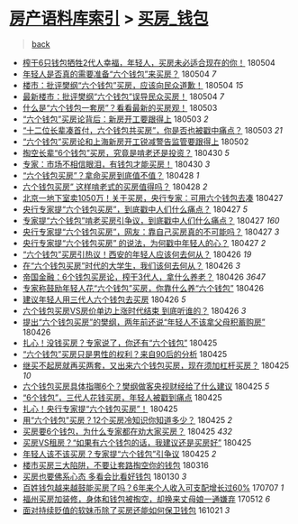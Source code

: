 [房产语料库索引](../../README.md)  > [买房_钱包](买房_钱包.md)
====
> [back](../README.md)

- [榨干6只钱包牺牲2代人幸福，年轻人，买房未必适合现在的你！](http://jkwz.applinzi.com/ittc/7099291661148619786.html#%E6%A6%A8%E5%B9%B26%E5%8F%AA%E9%92%B1%E5%8C%85%E7%89%BA%E7%89%B22%E4%BB%A3%E4%BA%BA%E5%B9%B8%E7%A6%8F%EF%BC%8C%E5%B9%B4%E8%BD%BB%E4%BA%BA%EF%BC%8C%E4%B9%B0%E6%88%BF%E6%9C%AA%E5%BF%85%E9%80%82%E5%90%88%E7%8E%B0%E5%9C%A8%E7%9A%84%E4%BD%A0%EF%BC%81) 180504  
- [年轻人是否真的需要准备“六个钱包”来买房？](http://jkwz.applinzi.com/ittc/7099176552678032395.html#%E5%B9%B4%E8%BD%BB%E4%BA%BA%E6%98%AF%E5%90%A6%E7%9C%9F%E7%9A%84%E9%9C%80%E8%A6%81%E5%87%86%E5%A4%87%E2%80%9C%E5%85%AD%E4%B8%AA%E9%92%B1%E5%8C%85%E2%80%9D%E6%9D%A5%E4%B9%B0%E6%88%BF%EF%BC%9F) 180504 *7* 
- [楼市：批评樊纲“六个钱包”买房，应该向民众道歉！](http://jkwz.applinzi.com/ittc/7099164143062090758.html#%E6%A5%BC%E5%B8%82%EF%BC%9A%E6%89%B9%E8%AF%84%E6%A8%8A%E7%BA%B2%E2%80%9C%E5%85%AD%E4%B8%AA%E9%92%B1%E5%8C%85%E2%80%9D%E4%B9%B0%E6%88%BF%EF%BC%8C%E5%BA%94%E8%AF%A5%E5%90%91%E6%B0%91%E4%BC%97%E9%81%93%E6%AD%89%EF%BC%81) 180504 *15* 
- [最新楼市：批评樊纲“六个钱包”误导民众买房！](http://jkwz.applinzi.com/ittc/7099164143129199632.html#%E6%9C%80%E6%96%B0%E6%A5%BC%E5%B8%82%EF%BC%9A%E6%89%B9%E8%AF%84%E6%A8%8A%E7%BA%B2%E2%80%9C%E5%85%AD%E4%B8%AA%E9%92%B1%E5%8C%85%E2%80%9D%E8%AF%AF%E5%AF%BC%E6%B0%91%E4%BC%97%E4%B9%B0%E6%88%BF%EF%BC%81) 180504 *7* 
- [什么是“六个钱包一套房”？看看最新的买房观！](http://jkwz.applinzi.com/ittc/7098923424472892422.html#%E4%BB%80%E4%B9%88%E6%98%AF%E2%80%9C%E5%85%AD%E4%B8%AA%E9%92%B1%E5%8C%85%E4%B8%80%E5%A5%97%E6%88%BF%E2%80%9D%EF%BC%9F%E7%9C%8B%E7%9C%8B%E6%9C%80%E6%96%B0%E7%9A%84%E4%B9%B0%E6%88%BF%E8%A7%82%EF%BC%81) 180503  
- [“六个钱包”买房论背后：新房开工要跟得上](http://jkwz.applinzi.com/ittc/7098820683884921863.html#%E2%80%9C%E5%85%AD%E4%B8%AA%E9%92%B1%E5%8C%85%E2%80%9D%E4%B9%B0%E6%88%BF%E8%AE%BA%E8%83%8C%E5%90%8E%EF%BC%9A%E6%96%B0%E6%88%BF%E5%BC%80%E5%B7%A5%E8%A6%81%E8%B7%9F%E5%BE%97%E4%B8%8A) 180503 *2* 
- [“十二位长辈凑首付，六个钱包共买房”，你是否也被戳中痛点？](http://jkwz.applinzi.com/ittc/7098749426510332939.html#%E2%80%9C%E5%8D%81%E4%BA%8C%E4%BD%8D%E9%95%BF%E8%BE%88%E5%87%91%E9%A6%96%E4%BB%98%EF%BC%8C%E5%85%AD%E4%B8%AA%E9%92%B1%E5%8C%85%E5%85%B1%E4%B9%B0%E6%88%BF%E2%80%9D%EF%BC%8C%E4%BD%A0%E6%98%AF%E5%90%A6%E4%B9%9F%E8%A2%AB%E6%88%B3%E4%B8%AD%E7%97%9B%E7%82%B9%EF%BC%9F) 180503 *21* 
- [“六个钱包”买房论和上海新房开工锐减警告监管要跟得上](http://jkwz.applinzi.com/ittc/7098455847804077072.html#%E2%80%9C%E5%85%AD%E4%B8%AA%E9%92%B1%E5%8C%85%E2%80%9D%E4%B9%B0%E6%88%BF%E8%AE%BA%E5%92%8C%E4%B8%8A%E6%B5%B7%E6%96%B0%E6%88%BF%E5%BC%80%E5%B7%A5%E9%94%90%E5%87%8F%E8%AD%A6%E5%91%8A%E7%9B%91%E7%AE%A1%E8%A6%81%E8%B7%9F%E5%BE%97%E4%B8%8A) 180502  
- [掏空长辈“6个钱包”买房，究竟是啃老还是投资？](http://jkwz.applinzi.com/ittc/7097858290698683402.html#%E6%8E%8F%E7%A9%BA%E9%95%BF%E8%BE%88%E2%80%9C6%E4%B8%AA%E9%92%B1%E5%8C%85%E2%80%9D%E4%B9%B0%E6%88%BF%EF%BC%8C%E7%A9%B6%E7%AB%9F%E6%98%AF%E5%95%83%E8%80%81%E8%BF%98%E6%98%AF%E6%8A%95%E8%B5%84%EF%BC%9F) 180430 *5* 
- [专家：市场不相信眼泪，有钱包才能买房！](http://jkwz.applinzi.com/ittc/7097748913010508810.html#%E4%B8%93%E5%AE%B6%EF%BC%9A%E5%B8%82%E5%9C%BA%E4%B8%8D%E7%9B%B8%E4%BF%A1%E7%9C%BC%E6%B3%AA%EF%BC%8C%E6%9C%89%E9%92%B1%E5%8C%85%E6%89%8D%E8%83%BD%E4%B9%B0%E6%88%BF%EF%BC%81) 180430 *3* 
- [“六个钱包买房”？拿命买房到底值不值？](http://jkwz.applinzi.com/ittc/7097074731331355665.html#%E2%80%9C%E5%85%AD%E4%B8%AA%E9%92%B1%E5%8C%85%E4%B9%B0%E6%88%BF%E2%80%9D%EF%BC%9F%E6%8B%BF%E5%91%BD%E4%B9%B0%E6%88%BF%E5%88%B0%E5%BA%95%E5%80%BC%E4%B8%8D%E5%80%BC%EF%BC%9F) 180428 *1* 
- [六个钱包买房” 这样啃老式的买房值得吗？](http://jkwz.applinzi.com/ittc/7096953327210464272.html#%E5%85%AD%E4%B8%AA%E9%92%B1%E5%8C%85%E4%B9%B0%E6%88%BF%E2%80%9D+%E8%BF%99%E6%A0%B7%E5%95%83%E8%80%81%E5%BC%8F%E7%9A%84%E4%B9%B0%E6%88%BF%E5%80%BC%E5%BE%97%E5%90%97%EF%BC%9F) 180428 *2* 
- [北京一地下室卖1050万！关于买房，央行专家：可用六个钱包去凑](http://jkwz.applinzi.com/ittc/7096778978226603015.html#%E5%8C%97%E4%BA%AC%E4%B8%80%E5%9C%B0%E4%B8%8B%E5%AE%A4%E5%8D%961050%E4%B8%87%EF%BC%81%E5%85%B3%E4%BA%8E%E4%B9%B0%E6%88%BF%EF%BC%8C%E5%A4%AE%E8%A1%8C%E4%B8%93%E5%AE%B6%EF%BC%9A%E5%8F%AF%E7%94%A8%E5%85%AD%E4%B8%AA%E9%92%B1%E5%8C%85%E5%8E%BB%E5%87%91) 180427  
- [央行专家提“六个钱包买房”，到底戳中人们什么痛点？](http://jkwz.applinzi.com/ittc/7096739424559957002.html#%E5%A4%AE%E8%A1%8C%E4%B8%93%E5%AE%B6%E6%8F%90%E2%80%9C%E5%85%AD%E4%B8%AA%E9%92%B1%E5%8C%85%E4%B9%B0%E6%88%BF%E2%80%9D%EF%BC%8C%E5%88%B0%E5%BA%95%E6%88%B3%E4%B8%AD%E4%BA%BA%E4%BB%AC%E4%BB%80%E4%B9%88%E7%97%9B%E7%82%B9%EF%BC%9F) 180427 *5* 
- [专家提“六个钱包”啃老买房引争议，到底戳中人们什么痛点？](http://jkwz.applinzi.com/ittc/7096391529390408715.html#%E4%B8%93%E5%AE%B6%E6%8F%90%E2%80%9C%E5%85%AD%E4%B8%AA%E9%92%B1%E5%8C%85%E2%80%9D%E5%95%83%E8%80%81%E4%B9%B0%E6%88%BF%E5%BC%95%E4%BA%89%E8%AE%AE%EF%BC%8C%E5%88%B0%E5%BA%95%E6%88%B3%E4%B8%AD%E4%BA%BA%E4%BB%AC%E4%BB%80%E4%B9%88%E7%97%9B%E7%82%B9%EF%BC%9F) 180427 *160* 
- [央行专家提“六个钱包买房”，网友：靠自己买房真的不可能吗？](http://jkwz.applinzi.com/ittc/7096607034642531339.html#%E5%A4%AE%E8%A1%8C%E4%B8%93%E5%AE%B6%E6%8F%90%E2%80%9C%E5%85%AD%E4%B8%AA%E9%92%B1%E5%8C%85%E4%B9%B0%E6%88%BF%E2%80%9D%EF%BC%8C%E7%BD%91%E5%8F%8B%EF%BC%9A%E9%9D%A0%E8%87%AA%E5%B7%B1%E4%B9%B0%E6%88%BF%E7%9C%9F%E7%9A%84%E4%B8%8D%E5%8F%AF%E8%83%BD%E5%90%97%EF%BC%9F) 180427 *3* 
- [央行专家提“六个钱包买房” 的说法，为何戳中年轻人的心？](http://jkwz.applinzi.com/ittc/7096584375099720720.html#%E5%A4%AE%E8%A1%8C%E4%B8%93%E5%AE%B6%E6%8F%90%E2%80%9C%E5%85%AD%E4%B8%AA%E9%92%B1%E5%8C%85%E4%B9%B0%E6%88%BF%E2%80%9D+%E7%9A%84%E8%AF%B4%E6%B3%95%EF%BC%8C%E4%B8%BA%E4%BD%95%E6%88%B3%E4%B8%AD%E5%B9%B4%E8%BD%BB%E4%BA%BA%E7%9A%84%E5%BF%83%EF%BC%9F) 180427 *2* 
- [“六个钱包”买房引热议！西安的年轻人应该何去何从？](http://jkwz.applinzi.com/ittc/7096409089917846545.html#%E2%80%9C%E5%85%AD%E4%B8%AA%E9%92%B1%E5%8C%85%E2%80%9D%E4%B9%B0%E6%88%BF%E5%BC%95%E7%83%AD%E8%AE%AE%EF%BC%81%E8%A5%BF%E5%AE%89%E7%9A%84%E5%B9%B4%E8%BD%BB%E4%BA%BA%E5%BA%94%E8%AF%A5%E4%BD%95%E5%8E%BB%E4%BD%95%E4%BB%8E%EF%BC%9F) 180426 *19* 
- [在“六个钱包买房”时代的大学生，我们该何去何从？](http://jkwz.applinzi.com/ittc/7096403578908574737.html#%E5%9C%A8%E2%80%9C%E5%85%AD%E4%B8%AA%E9%92%B1%E5%8C%85%E4%B9%B0%E6%88%BF%E2%80%9D%E6%97%B6%E4%BB%A3%E7%9A%84%E5%A4%A7%E5%AD%A6%E7%94%9F%EF%BC%8C%E6%88%91%E4%BB%AC%E8%AF%A5%E4%BD%95%E5%8E%BB%E4%BD%95%E4%BB%8E%EF%BC%9F) 180426 *3* 
- [帝国金融：6个钱包买房论，榨干3代人，拿什么养老？](http://jkwz.applinzi.com/ittc/7096319379920913425.html#%E5%B8%9D%E5%9B%BD%E9%87%91%E8%9E%8D%EF%BC%9A6%E4%B8%AA%E9%92%B1%E5%8C%85%E4%B9%B0%E6%88%BF%E8%AE%BA%EF%BC%8C%E6%A6%A8%E5%B9%B23%E4%BB%A3%E4%BA%BA%EF%BC%8C%E6%8B%BF%E4%BB%80%E4%B9%88%E5%85%BB%E8%80%81%EF%BC%9F) 180426 *3647* 
- [专家称鼓励年轻人花“六个钱包”买房，你靠什么养“六个钱包”](http://jkwz.applinzi.com/ittc/7096294991825732619.html#%E4%B8%93%E5%AE%B6%E7%A7%B0%E9%BC%93%E5%8A%B1%E5%B9%B4%E8%BD%BB%E4%BA%BA%E8%8A%B1%E2%80%9C%E5%85%AD%E4%B8%AA%E9%92%B1%E5%8C%85%E2%80%9D%E4%B9%B0%E6%88%BF%EF%BC%8C%E4%BD%A0%E9%9D%A0%E4%BB%80%E4%B9%88%E5%85%BB%E2%80%9C%E5%85%AD%E4%B8%AA%E9%92%B1%E5%8C%85%E2%80%9D) 180426  
- [建议年轻人用三代人六个钱包去买房](http://jkwz.applinzi.com/ittc/7096230501331502087.html#%E5%BB%BA%E8%AE%AE%E5%B9%B4%E8%BD%BB%E4%BA%BA%E7%94%A8%E4%B8%89%E4%BB%A3%E4%BA%BA%E5%85%AD%E4%B8%AA%E9%92%B1%E5%8C%85%E5%8E%BB%E4%B9%B0%E6%88%BF) 180426 *5* 
- [六个钱包买房VS房价单边上涨时代结束 到底听谁的？](http://jkwz.applinzi.com/ittc/7096203729588192263.html#%E5%85%AD%E4%B8%AA%E9%92%B1%E5%8C%85%E4%B9%B0%E6%88%BFVS%E6%88%BF%E4%BB%B7%E5%8D%95%E8%BE%B9%E4%B8%8A%E6%B6%A8%E6%97%B6%E4%BB%A3%E7%BB%93%E6%9D%9F+%E5%88%B0%E5%BA%95%E5%90%AC%E8%B0%81%E7%9A%84%EF%BC%9F) 180426 *3* 
- [提出“六个钱包买房”的樊纲，两年前还说“年轻人不该拿父母积蓄购房”](http://jkwz.applinzi.com/ittc/7096184543264637962.html#%E6%8F%90%E5%87%BA%E2%80%9C%E5%85%AD%E4%B8%AA%E9%92%B1%E5%8C%85%E4%B9%B0%E6%88%BF%E2%80%9D%E7%9A%84%E6%A8%8A%E7%BA%B2%EF%BC%8C%E4%B8%A4%E5%B9%B4%E5%89%8D%E8%BF%98%E8%AF%B4%E2%80%9C%E5%B9%B4%E8%BD%BB%E4%BA%BA%E4%B8%8D%E8%AF%A5%E6%8B%BF%E7%88%B6%E6%AF%8D%E7%A7%AF%E8%93%84%E8%B4%AD%E6%88%BF%E2%80%9D) 180426  
- [扎心！没钱买房？专家说了，你还有“六个钱包”](http://jkwz.applinzi.com/ittc/7095942415590622218.html#%E6%89%8E%E5%BF%83%EF%BC%81%E6%B2%A1%E9%92%B1%E4%B9%B0%E6%88%BF%EF%BC%9F%E4%B8%93%E5%AE%B6%E8%AF%B4%E4%BA%86%EF%BC%8C%E4%BD%A0%E8%BF%98%E6%9C%89%E2%80%9C%E5%85%AD%E4%B8%AA%E9%92%B1%E5%8C%85%E2%80%9D) 180425  
- [“六个钱包”买房只是男性的权利？来自90后的分析](http://jkwz.applinzi.com/ittc/7096020195414115339.html#%E2%80%9C%E5%85%AD%E4%B8%AA%E9%92%B1%E5%8C%85%E2%80%9D%E4%B9%B0%E6%88%BF%E5%8F%AA%E6%98%AF%E7%94%B7%E6%80%A7%E7%9A%84%E6%9D%83%E5%88%A9%EF%BC%9F%E6%9D%A5%E8%87%AA90%E5%90%8E%E7%9A%84%E5%88%86%E6%9E%90) 180425  
- [继买不起房就再买两套，又出来六个钱包买房，现在须加杠杆买房？](http://jkwz.applinzi.com/ittc/7096019827313607686.html#%E7%BB%A7%E4%B9%B0%E4%B8%8D%E8%B5%B7%E6%88%BF%E5%B0%B1%E5%86%8D%E4%B9%B0%E4%B8%A4%E5%A5%97%EF%BC%8C%E5%8F%88%E5%87%BA%E6%9D%A5%E5%85%AD%E4%B8%AA%E9%92%B1%E5%8C%85%E4%B9%B0%E6%88%BF%EF%BC%8C%E7%8E%B0%E5%9C%A8%E9%A1%BB%E5%8A%A0%E6%9D%A0%E6%9D%86%E4%B9%B0%E6%88%BF%EF%BC%9F) 180425 *10* 
- [六个钱包买房具体指哪6个？樊纲做客央视财经给了什么建议](http://jkwz.applinzi.com/ittc/7095873540819780615.html#%E5%85%AD%E4%B8%AA%E9%92%B1%E5%8C%85%E4%B9%B0%E6%88%BF%E5%85%B7%E4%BD%93%E6%8C%87%E5%93%AA6%E4%B8%AA%EF%BC%9F%E6%A8%8A%E7%BA%B2%E5%81%9A%E5%AE%A2%E5%A4%AE%E8%A7%86%E8%B4%A2%E7%BB%8F%E7%BB%99%E4%BA%86%E4%BB%80%E4%B9%88%E5%BB%BA%E8%AE%AE) 180425 *5* 
- [“6个钱包”，三代人花钱买房，年轻人被戳到痛点](http://jkwz.applinzi.com/ittc/7095870919870514183.html#%E2%80%9C6%E4%B8%AA%E9%92%B1%E5%8C%85%E2%80%9D%EF%BC%8C%E4%B8%89%E4%BB%A3%E4%BA%BA%E8%8A%B1%E9%92%B1%E4%B9%B0%E6%88%BF%EF%BC%8C%E5%B9%B4%E8%BD%BB%E4%BA%BA%E8%A2%AB%E6%88%B3%E5%88%B0%E7%97%9B%E7%82%B9) 180425  
- [扎心！央行专家提“六个钱包买房”！](http://jkwz.applinzi.com/ittc/7095867933681255440.html#%E6%89%8E%E5%BF%83%EF%BC%81%E5%A4%AE%E8%A1%8C%E4%B8%93%E5%AE%B6%E6%8F%90%E2%80%9C%E5%85%AD%E4%B8%AA%E9%92%B1%E5%8C%85%E4%B9%B0%E6%88%BF%E2%80%9D%EF%BC%81) 180425  
- [用“六个钱包”买房？12个买房冷知识你知道多少？](http://jkwz.applinzi.com/ittc/7095861297872897030.html#%E7%94%A8%E2%80%9C%E5%85%AD%E4%B8%AA%E9%92%B1%E5%8C%85%E2%80%9D%E4%B9%B0%E6%88%BF%EF%BC%9F12%E4%B8%AA%E4%B9%B0%E6%88%BF%E5%86%B7%E7%9F%A5%E8%AF%86%E4%BD%A0%E7%9F%A5%E9%81%93%E5%A4%9A%E5%B0%91%EF%BC%9F) 180425 *2* 
- [买房要6个钱包，为什么专家都在劝大家买房？](http://jkwz.applinzi.com/ittc/7095843456717161488.html#%E4%B9%B0%E6%88%BF%E8%A6%816%E4%B8%AA%E9%92%B1%E5%8C%85%EF%BC%8C%E4%B8%BA%E4%BB%80%E4%B9%88%E4%B8%93%E5%AE%B6%E9%83%BD%E5%9C%A8%E5%8A%9D%E5%A4%A7%E5%AE%B6%E4%B9%B0%E6%88%BF%EF%BC%9F) 180425 *432* 
- [买房VS租房？“如果有六个钱包的话，我建议还是买房好”](http://jkwz.applinzi.com/ittc/7095833267200853008.html#%E4%B9%B0%E6%88%BFVS%E7%A7%9F%E6%88%BF%EF%BC%9F%E2%80%9C%E5%A6%82%E6%9E%9C%E6%9C%89%E5%85%AD%E4%B8%AA%E9%92%B1%E5%8C%85%E7%9A%84%E8%AF%9D%EF%BC%8C%E6%88%91%E5%BB%BA%E8%AE%AE%E8%BF%98%E6%98%AF%E4%B9%B0%E6%88%BF%E5%A5%BD%E2%80%9D) 180425  
- [年轻人该不该买房？专家提“六个钱包”引争议](http://jkwz.applinzi.com/ittc/7095806795488691217.html#%E5%B9%B4%E8%BD%BB%E4%BA%BA%E8%AF%A5%E4%B8%8D%E8%AF%A5%E4%B9%B0%E6%88%BF%EF%BC%9F%E4%B8%93%E5%AE%B6%E6%8F%90%E2%80%9C%E5%85%AD%E4%B8%AA%E9%92%B1%E5%8C%85%E2%80%9D%E5%BC%95%E4%BA%89%E8%AE%AE) 180425 *2* 
- [楼市买房三大陷阱，不要让套路掏空你的钱包](http://jkwz.applinzi.com/ittc/7082178410971661323.html#%E6%A5%BC%E5%B8%82%E4%B9%B0%E6%88%BF%E4%B8%89%E5%A4%A7%E9%99%B7%E9%98%B1%EF%BC%8C%E4%B8%8D%E8%A6%81%E8%AE%A9%E5%A5%97%E8%B7%AF%E6%8E%8F%E7%A9%BA%E4%BD%A0%E7%9A%84%E9%92%B1%E5%8C%85) 180316  
- [买房也要佛系心态 多看会比看好钱包](http://jkwz.applinzi.com/ittc/7064393857565721610.html#%E4%B9%B0%E6%88%BF%E4%B9%9F%E8%A6%81%E4%BD%9B%E7%B3%BB%E5%BF%83%E6%80%81+%E5%A4%9A%E7%9C%8B%E4%BC%9A%E6%AF%94%E7%9C%8B%E5%A5%BD%E9%92%B1%E5%8C%85) 180130 *3* 
- [百姓钱包越来越鼓能买房了吗？6年来个人收入可支配增长过60%](http://jkwz.applinzi.com/ittc/6987477192844772368.html#%E7%99%BE%E5%A7%93%E9%92%B1%E5%8C%85%E8%B6%8A%E6%9D%A5%E8%B6%8A%E9%BC%93%E8%83%BD%E4%B9%B0%E6%88%BF%E4%BA%86%E5%90%97%EF%BC%9F6%E5%B9%B4%E6%9D%A5%E4%B8%AA%E4%BA%BA%E6%94%B6%E5%85%A5%E5%8F%AF%E6%94%AF%E9%85%8D%E5%A2%9E%E9%95%BF%E8%BF%8760%25) 170707 *1* 
- [福州买房加装修，身体和钱包被掏空，却换来丈母娘一通嫌弃](http://jkwz.applinzi.com/ittc/6966356755217908740.html#%E7%A6%8F%E5%B7%9E%E4%B9%B0%E6%88%BF%E5%8A%A0%E8%A3%85%E4%BF%AE%EF%BC%8C%E8%BA%AB%E4%BD%93%E5%92%8C%E9%92%B1%E5%8C%85%E8%A2%AB%E6%8E%8F%E7%A9%BA%EF%BC%8C%E5%8D%B4%E6%8D%A2%E6%9D%A5%E4%B8%88%E6%AF%8D%E5%A8%98%E4%B8%80%E9%80%9A%E5%AB%8C%E5%BC%83) 170512 *6* 
- [面对持续贬值的软妹币除了买房还能如何保卫钱包](http://jkwz.applinzi.com/ittc/6891402706601640965.html#%E9%9D%A2%E5%AF%B9%E6%8C%81%E7%BB%AD%E8%B4%AC%E5%80%BC%E7%9A%84%E8%BD%AF%E5%A6%B9%E5%B8%81%E9%99%A4%E4%BA%86%E4%B9%B0%E6%88%BF%E8%BF%98%E8%83%BD%E5%A6%82%E4%BD%95%E4%BF%9D%E5%8D%AB%E9%92%B1%E5%8C%85) 161021 *3* 
